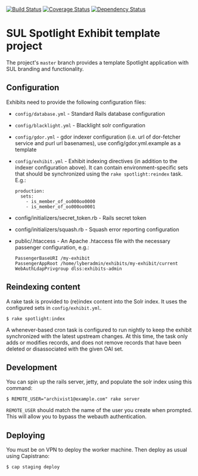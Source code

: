 [![Build Status](https://travis-ci.org/sul-dlss/exhibits.svg)](https://travis-ci.org/sul-dlss/exhibits) [![Coverage Status](https://coveralls.io/repos/sul-dlss/exhibits/badge.svg?branch=master&service=github)](https://coveralls.io/github/sul-dlss/exhibits?branch=master) [![Dependency Status](https://gemnasium.com/sul-dlss/exhibits.svg)](https://gemnasium.com/sul-dlss/exhibits)

# SUL Spotlight Exhibit template project

The project's `master` branch provides a template Spotlight application with SUL branding and functionality.

## Configuration

Exhibits need to provide the following configuration files:

* `config/database.yml` - Standard Rails database configuration
* `config/blacklight.yml` - Blacklight solr configuration
* `config/gdor.yml` - gdor indexer configuration (i.e. url of dor-fetcher service and purl url basenames), use config/gdor.yml.example as a template
* `config/exhibit.yml` - Exhibit indexing directives (in addition to the indexer configuration above). It can contain environment-specific sets that should be synchronized using the `rake spotlight:reindex` task. E.g.:
    ```
    production:
      sets:
        - is_member_of_oo000oo0000
        - is_member_of_oo000oo0001
    ```

* config/initializers/secret_token.rb - Rails secret token
* config/initializers/squash.rb - Squash error reporting configuration
* public/.htaccess - An Apache .htaccess file with the necessary passenger configuration, e.g.:
    ```
    PassengerBaseURI /my-exhibit
    PassengerAppRoot /home/lyberadmin/exhibits/my-exhibit/current
    WebAuthLdapPrivgroup dlss:exhibits-admin
    ```

## Reindexing content

A rake task is provided to (re)index content into the Solr index. It uses the configured sets in `config/exhibit.yml`.

```console
$ rake spotlight:index
```

A whenever-based cron task is configured to run nightly to keep the exhibit synchronized with the latest upstream changes. At this time, the task only adds or modifies records, and does not remove records that have been deleted or disassociated with the given OAI set.

## Development

You can spin up the rails server, jetty, and populate the solr index using this command:

```console
$ REMOTE_USER="archivist1@example.com" rake server
```

`REMOTE_USER` should match the name of the user you create when prompted. This will allow you to bypass the webauth authentication.

## Deploying

You must be on VPN to deploy the worker machine.  Then deploy as usual using Capistrano:

```console
$ cap staging deploy
```
